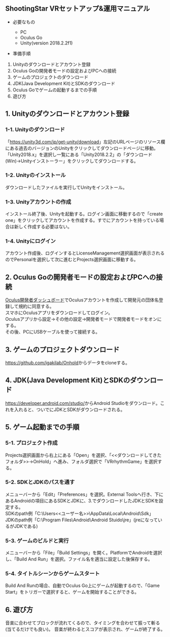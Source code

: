 ## ShootingStar VRセットアップ&運用マニュアル

* 必要なもの
  * PC 
  * Oculus Go
  * Unity(version 2018.2.2f1)   
  
* 準備手順  
1. Unityのダウンロードとアカウント登録  
2. Oculus Goの開発者モードの設定およびPCへの接続
3. ゲームのプロジェクトのダウンロード  
4. JDK(Java Development Kit)とSDKのダウンロード
5. Oculus Goでゲームの起動するまでの手順  
6. 遊び方
## 1. Unityのダウンロードとアカウント登録
### 1-1. Unityのダウンロード
「<https://unity3d.com/jp/get-unity/download>」左記のURLページのリソース欄にある過去のバージョンのUnityをクリックしてダウンロードページに移動。「Unity2018.x」を選択し一覧にある「Unity2018.2.2」の「ダウンロード(Win)→Unityインストーラー」をクリックしてダウンロードする。  
### 1-2. Unityのインストール  
ダウンロードしたファイルを実行してUnityをインストール。
### 1-3. Unityアカウントの作成  
インストール終了後、Unityを起動する。ログイン画面に移動するので「create one」をクリックしてアカウントを作成する。すでにアカウントを持っている場合は新しく作成する必要はない。
### 1-4. Unityにログイン  
アカウント作成後、ログインするとLicenseManagement選択画面が表示されるのでPersonalを選択して次に進むとProjects選択画面に移動する。  
## 2. Oculus Goの開発者モードの設定およびPCへの接続
[Oculus開発者ダッシュボード](https://dashboard.oculus.com/organization/create/)でOculusアカウントを作成して開発元の団体名登録して規約に同意する。  
スマホにOculusアプリをダウンロードしてログイン。  
Oculusアプリから設定→その他の設定→開発者モードで開発者モードをオンにする。  
その後、PCにUSBケーブルを使って接続する。
## 3. ゲームのプロジェクトダウンロード  
<https://github.com/igakilab/Onhold>からデータをcloneする。  
## 4. JDK(Java Development Kit)とSDKのダウンロード
<https://developer.android.com/studio/>からAndroid Studioをダウンロード。これを入れると、ついでにJDKとSDKがダウンロードされる。
## 5. ゲーム起動までの手順  
### 5-1. プロジェクト作成
Projects選択画面から右上にある「Open」を選択、「<<ダウンロードしてきたフォルダ>>→OnHold」へ進み、フォルダ選択で「VRrhythmGame」を選択する。
### 5-2. SDKとJDKのパスを通す
メニューバーから「Edit」「Preferences」を選択。External Toolsへ行き、下にあるAndroidの項目にあるSDKとJDKに、3.でダウンロードしたJDKとSDKを設定する。  
SDKのpath例「C:\Users\<<ユーザー名>>\AppData\Local\Android\Sdk」  
JDKのpath例「C:\Program Files\Android\Android Stuido\jre」(jreになっているがJDKである)  
### 5-3. ゲームのビルドと実行
メニューバーから「File」「Build Settings」を開く。PlatformでAndroidを選択し、「Build And Run」を選択。ファイル名を適当に設定した後保存する。  
### 5-4. タイトルシーンからゲームスタート
Build And Runの場合、自動でOculus Go上にゲームが起動するので、「Game Start」をトリガーで選択すると、ゲームを開始することができる。  
## 6. 遊び方
音楽に合わせてブロックが流れてくるので、タイミングを合わせて振って斬る(当てるだけでも良い)。
音楽が終わるとスコアが表示され、ゲームが終了する。
